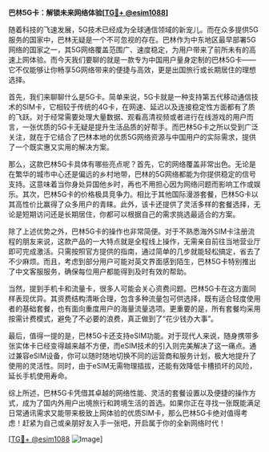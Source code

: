 **巴林5G卡：解锁未来网络体验[[TG💪+ @esim1088](https://t.me/s/esim1088)]**

随着科技的飞速发展，5G技术已经成为全球通信领域的新宠儿。而在众多提供5G服务的国家中，巴林无疑是一个不可忽视的存在。巴林作为中东地区最早部署5G网络的国家之一，其5G网络覆盖范围广、速度稳定，为用户带来了前所未有的高速上网体验。而今天我们要聊的就是一款专为中国用户量身定制的巴林5G卡——它不仅能够让你畅享5G网络带来的便捷与高效，更是出国旅行或长期居住的理想选择。

首先，我们来聊聊什么是5G卡。简单来说，5G卡就是一种支持第五代移动通信技术的SIM卡，它相较于传统的4G卡，在网速、延迟以及连接稳定性方面都有了质的飞跃。对于经常需要处理大量数据、观看高清视频或者进行在线游戏的用户而言，一张优质的5G卡无疑是提升生活品质的好帮手。而巴林5G卡之所以受到广泛关注，就在于它结合了巴林本地的优质5G网络资源与中国用户的实际需求，提供了一个既实惠又实用的解决方案。

那么，这款巴林5G卡具体有哪些亮点呢？首先，它的网络覆盖非常出色。无论是在繁华的城市中心还是偏远的乡村地带，巴林的5G网络都能为你提供稳定的信号支持。这意味着当你身处异国他乡时，再也不用担心因为网络问题而影响工作或娱乐。其次，巴林5G卡的价格极具竞争力。相比于其他国际漫游套餐，巴林5G卡以其高性价比赢得了众多用户的青睐。此外，该卡还提供了灵活多样的套餐选择，无论是短期访问还是长期居住，你都可以根据自己的需求挑选最适合的方案。

除了上述优势之外，巴林5G卡的操作也非常简便。对于不熟悉海外SIM卡注册流程的朋友来说，这款产品的一大特点就是全程线上操作，无需亲自前往当地营业厅即可完成激活。只需按照官方提供的指南，通过简单的几步就能轻松搞定，省去了不少麻烦。而且，考虑到部分用户可能对英文界面感到陌生，巴林5G卡特别推出了中文客服服务，确保每位用户都能得到及时有效的帮助。

当然，提到手机卡和流量卡，很多人可能会关心资费问题。巴林5G卡在这方面同样表现优异。其资费结构清晰合理，包含多种流量包可供选择，既有适合轻度使用者的基础套餐，也有面向重度用户的海量流量选项。更重要的是，所有套餐均采用按需计费模式，避免了不必要的浪费，真正做到了“花少钱办大事”。

最后，值得一提的是，巴林5G卡还支持eSIM功能。对于现代人来说，随身携带多张实体卡已经变得越来越不方便，而eSIM技术的引入则完美解决了这一痛点。通过兼容eSIM设备，你可以随时随地切换不同的运营商和服务计划，极大地提升了使用的灵活性。同时，由于eSIM无需物理插拔，还能有效降低卡槽损坏的风险，延长手机使用寿命。

综上所述，巴林5G卡凭借其卓越的网络性能、灵活的套餐设置以及便捷的操作方式，成为了国内外用户出境旅行和跨境生活的首选。如果你正在寻找一张既能满足日常通讯需求又能带来极致上网体验的优质SIM卡，那么巴林5G卡绝对值得考虑！赶紧为自己或亲朋好友入手一张吧，开启属于你的全新网络时代！

[[TG💪+ @esim1088](https://t.me/s/esim1088) ![Image](https://i.postimg.cc/4NQfJmqS/Snipaste-2025-05-13-00-14-12.png)]